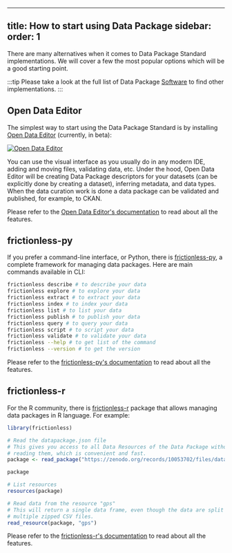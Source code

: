 <!--
SPDX-FileCopyrightText: 2024 FrictionlessData https://datapackage.org/

SPDX-License-Identifier: Unlicense
-->

---
title: How to start using Data Package
sidebar:
  order: 1
---

There are many alternatives when it comes to Data Package Standard implementations. We will cover a few the most popular options which will be a good starting point.

:::tip
Please take a look at the full list of Data Package [Software](/overview/software/) to find other implementations.
:::

## Open Data Editor

The simplest way to start using the Data Package Standard is by installing [Open Data Editor](https://opendataeditor.okfn.org/) (currently, in beta):

[![Open Data Editor](../../../assets/software/ode.png)](https://opendataeditor.okfn.org)

You can use the visual interface as you usually do in any modern IDE, adding and moving files, validating data, etc. Under the hood, Open Data Editor will be creating Data Package descriptors for your datasets (can be explicitly done by creating a dataset), inferring metadata, and data types. When the data curation work is done a data package can be validated and published, for example, to CKAN.

Please refer to the [Open Data Editor's documentation](https://opendataeditor.okfn.org) to read about all the features.

## frictionless-py

If you prefer a command-line interface, or Python, there is [frictionless-py](https://framework.frictionlessdata.io/), a complete framework for managing data packages. Here are main commands available in CLI:

```bash
frictionless describe # to describe your data
frictionless explore # to explore your data
frictionless extract # to extract your data
frictionless index # to index your data
frictionless list # to list your data
frictionless publish # to publish your data
frictionless query # to query your data
frictionless script # to script your data
frictionless validate # to validate your data
frictionless --help # to get list of the command
frictionless --version # to get the version
```

Please refer to the [frictionless-py's documentation](https://framework.frictionlessdata.io/) to read about all the features.

## frictionless-r

For the R community, there is [frictionless-r](https://docs.ropensci.org/frictionless/) package that allows managing data packages in R language. For example:

```r
library(frictionless)

# Read the datapackage.json file
# This gives you access to all Data Resources of the Data Package without
# reading them, which is convenient and fast.
package <- read_package("https://zenodo.org/records/10053702/files/datapackage.json")

package

# List resources
resources(package)

# Read data from the resource "gps"
# This will return a single data frame, even though the data are split over
# multiple zipped CSV files.
read_resource(package, "gps")
```

Please refer to the [frictionless-r's documentation](https://docs.ropensci.org/frictionless/) to read about all the features.
